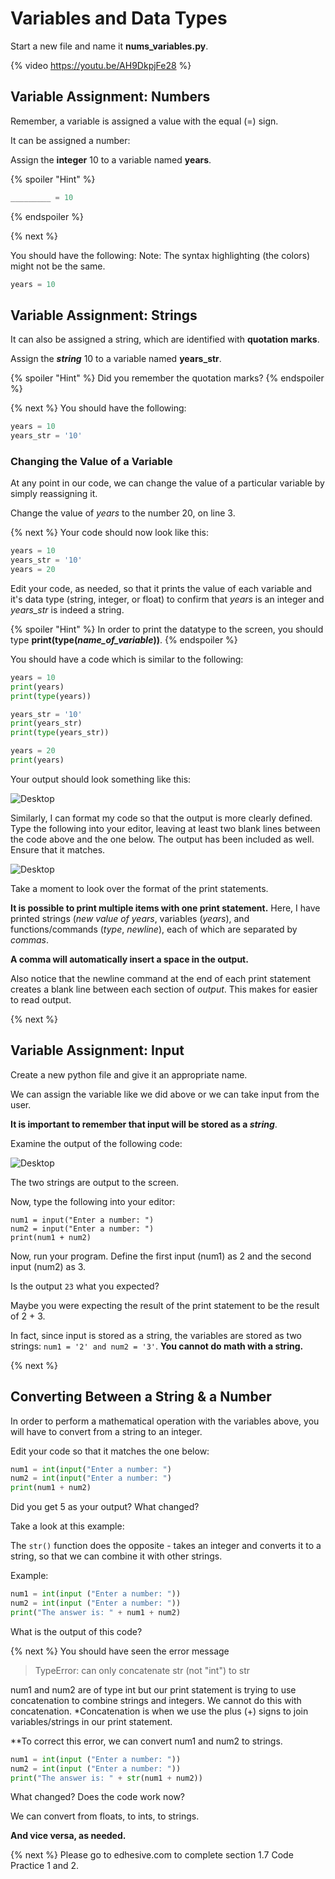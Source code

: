 # Variables and Data Types

Start a new file and name it **nums_variables.py**.

{% video https://youtu.be/AH9DkpjFe28 %}

## Variable Assignment: Numbers

Remember, a variable is assigned a value with the equal (=) sign. 

It can be assigned a number:

Assign the **integer** 10 to a variable named **years**.

{% spoiler "Hint" %}
```python
_________ = 10
```
{% endspoiler %}

{% next %}

You should have the following:
Note: The syntax highlighting (the colors) might not be the same.

```python
years = 10
```

## Variable Assignment: Strings
It can also be assigned a string, which are identified with **quotation marks**. 

Assign the ***string*** 10 to a variable named **years_str**.

{% spoiler "Hint" %}
Did you remember the quotation marks?
{% endspoiler %}

{% next %}
You should have the following:

```python
years = 10
years_str = '10'
```

### Changing the Value of a Variable

At any point in our code, we can change the value of a particular variable by simply reassigning it.

Change the value of *years* to the number 20, on line 3. 

{% next %}
Your code should now look like this:

```python
years = 10
years_str = '10'
years = 20
```

Edit your code, as needed, so that it prints the value of each variable and it's data type (string, integer, or float) to confirm that *years* is an integer and *years_str* is indeed a string.  

{% spoiler "Hint" %}
In order to print the datatype to the screen, you should type **print(type(*name_of_variable*))**.
{% endspoiler %}

You should have a code which is similar to the following:
```python
years = 10
print(years)
print(type(years))

years_str = '10'
print(years_str)
print(type(years_str))

years = 20
print(years)
```

Your output should look something like this:

![Desktop](Nums_Variables/Output1.png)

Similarly, I can format my code so that the output is more clearly defined.
Type the following into your editor, leaving at least two blank lines between the code above and the one below. The output has been included as well. Ensure that it matches. 

![Desktop](Nums_Variables/Output2.png)

Take a moment to look over the format of the print statements.  

**It is possible to print multiple items with one print statement.** Here, I have printed strings (*new value of years*, variables (*years*), and functions/commands (*type*, *newline*), each of which are separated by *commas*. 

**A comma will automatically insert a space in the output.**

Also notice that the newline command at the end of each print statement creates a blank line between each section of *output*. This makes for easier to read output.

{% next %}

## Variable Assignment: Input
Create a new python file and give it an appropriate name.

We can assign the variable like we did above or we can take input from the user.

**It is important to remember that input will be stored as a _string_**.  

Examine the output of the following code:

![Desktop](Nums_Variables/Output3.png)

The two strings are output to the screen. 

Now, type the following into your editor:

```python3
num1 = input("Enter a number: ")
num2 = input("Enter a number: ")
print(num1 + num2)
```
Now, run your program. Define the first input (num1) as 2 and the second input (num2) as 3.

Is the output ```23``` what you expected? 

Maybe you were expecting the result of the print statement to be the result of 2 + 3.

In fact, since input is stored as a string, the variables are stored as two strings: ```num1 = '2' and num2 = '3'```.
**You cannot do math with a string.**

{% next %}
## Converting Between a String & a Number
In order to perform a mathematical operation with the variables above, you will have to convert from a string to an integer.

Edit your code so that it matches the one below:

```python
num1 = int(input("Enter a number: ")
num2 = int(input("Enter a number: ")
print(num1 + num2)
```

Did you get 5 as your output? What changed?

Take a look at this example:

The ```str()``` function does the opposite - takes an integer and converts it to a string, so that we can combine it with other strings.

Example:

```python
num1 = int(input ("Enter a number: "))
num2 = int(input ("Enter a number: "))
print("The answer is: " + num1 + num2)
```
What is the output of this code? 

{% next %}
You should have seen the error message 
> TypeError: can only concatenate str (not "int") to str

num1 and num2 are of type int but our print statement is trying to use concatenation to combine strings and integers.  We cannot do this with concatenation. 
*Concatenation is when we use the plus (+) signs to join variables/strings in our print statement.

**To correct this error, we can convert num1 and num2 to strings.

```python
num1 = int(input ("Enter a number: "))
num2 = int(input ("Enter a number: "))
print("The answer is: " + str(num1 + num2))
```
What changed? Does the code work now? 

We can convert from floats, to ints, to strings.

**And vice versa, as needed.**

{% next %}
Please go to edhesive.com to complete section 1.7 Code Practice 1 and 2. 
